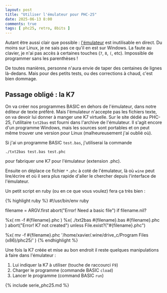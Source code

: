 ```yaml
---
layout: post
title: "Utiliser l'émulateur pour PHC-25"
date: 2025-06-13 8:00
comments: true
tags: [ phc25, retro, 8bits ]
---
```


Autant être aussi clair que possible : [l'émulateur](/blog/2025/06/12/quinze-jours-pour-comprendre-le-phc-25/) est inutilisable en direct.
Du moins sur Linux, je ne sais pas ce qu'il en est sur Windows.
La faute au clavier, je n'ai pas accès à certaines touches (`7`, `8`, `(`, etc).
Impossible de programmer sans les parenthèses !

De toutes manières, personne n'aura envie de taper des centaines de lignes
là-dedans. Mais pour des petits tests, ou des corrections à chaud, c'est bien dommage.

<!-- more -->

## Passage obligé : la K7

On va créer nos programmes BASIC en dehors de l'émulateur, dans notre éditeur de
texte préféré. Mais l'émulateur n'accepte pas les fichiers texte, on va devoir
lui donner à manger une K7 virtuelle. Sur le site dédié au PHC-25, l'utilitaire
`txt2bas` est fourni dans l'archive de l'émulateur. Il s'agit encore d'un programme Windows,
mais les sources sont portables et on peut même trouver une version pour Linux (malheureusement j'ai oublié où).

Si j'ai un programme BASIC `test.bas`, j'utiliserai la commande

    ./txt2bas test.bas test.phc

pour fabriquer une K7 pour l'émulateur (extension .phc).

Ensuite on déplace ce fichier `*.phc` à coté de l'émulateur, là où `wine` peut
lire/écrire et où il sera plus rapide d'aller le chercher depuis l'interface de
l'émulateur.

Un petit script en ruby (ou en ce que vous voulez) fera ça très bien :

{% highlight ruby %}
#!/usr/bin/env ruby

filename = ARGV.first
abort("Error! Need a basic file") if filename.nil?

%x( rm -f #{filename}.phc )
%x( ./txt2bas #{filename}.bas #{filename}.phc )
abort("Error! K7 not created") unless File.exist?("#{filename}.phc")

%x( mv -f #{filename}.phc '/home/xavier/.wine/drive_c/Program Files (x86)/phc25/' )
{% endhighlight %}

Une fois la K7 créée et mise au bon endroit il reste quelques
manipulations à faire dans l'émulateur :

1. Lui indiquer la K7 à utiliser (touche de raccourci `F9`)
2. Charger le programme (commande BASIC `cload`)
3. Lancer le programme (command BASIC `run`)

{% include serie_phc25.md %}
